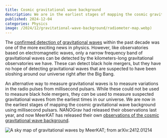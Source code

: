 ```yaml
---
title: Cosmic gravitational wave background
description: We are in the earliest stages of mapping the cosmic gravitational wave background using millisecond pulsars.  After the release of observations by NANOGrav last year, MeerKAT has released their own observations.
published: 2024-12-04
categories: Physics
image: /2024/12/gravitational-wave-background/radiometer-map.webp)
---
```


The [confirmed detection of gravitational waves] within the past decade was one of the more exciting news in physics.  However, like observatories based on electromagnetic waves, only a narrow frequency band of gravitational waves can be detected by the kilometers-long gravitational observatories we have.  These can detect black hole mergers, but they have no hope of detecting gravitational waves that are suspected to have been sloshing around our universe right after the Big Bang.

[confirmed detection of gravitational waves]: https://www.ligo.caltech.edu/news/ligo20160211

<!--more-->

An alternative way to measure gravitational waves is to measure variations in the radio pulses from millisecond pulsars.  While these could not be used to measure black hole mergers, they _can_ be used to measure suspected gravitational waves from the earliest times in our universe.  We are now in the earliest stages of mapping the cosmic gravitational wave background using millisecond pulsars.  NANOGrav had released their observations last year, and now MeerKAT has released their own [observations of the cosmic gravitational wave background][meerkat-article].

[meerkat-article]: https://www.universetoday.com/170004/meerkat-confirms-the-gravitational-wave-background-of-the-universe-in-record-time/

![A sky map of gravitational waves by MeerKAT; from [arXiv:2412.01214](https://arxiv.org/abs/2412.01214)](/2024/12/gravitational-wave-background/radiometer-map.webp)
